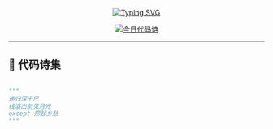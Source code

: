 <div align="center">
  
<!-- 动态打字效果 -->
[![Typing SVG](https://readme-typing-svg.herokuapp.com?font=Fira+Code&size=30&duration=4000&pause=1000&color=7D27CD&center=true&vCenter=true&width=600&lines=PoetryCoder;Weaving+Code+Into+Verse;编译隐喻，调试现实)](https://git.io/typing-svg)

<!-- 每日诗歌徽章 -->
[![今日代码诗](https://img.shields.io/badge/每日代码诗-《递归的乡愁》-7D27CD?style=for-the-badge&logo=poetry&logoColor=white)]()

</div>

---

## 📜 代码诗集

```python

"""
递归深千尺
栈溢出前见月光
except 捞起乡愁
"""
